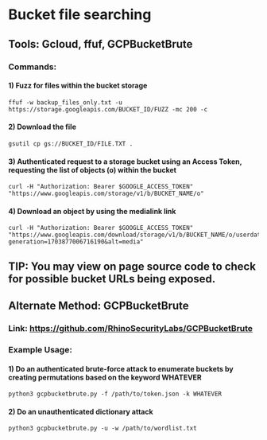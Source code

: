 # Bucket file searching

## Tools: Gcloud, ffuf, GCPBucketBrute

### Commands:

#### 1) Fuzz for files within the bucket storage

    ffuf -w backup_files_only.txt -u https://storage.googleapis.com/BUCKET_ID/FUZZ -mc 200 -c 

#### 2) Download the file

    gsutil cp gs://BUCKET_ID/FILE.TXT . 

#### 3) Authenticated request to a storage bucket using an Access Token, requesting the list of objects (o) within the bucket

    curl -H "Authorization: Bearer $GOOGLE_ACCESS_TOKEN" "https://www.googleapis.com/storage/v1/b/BUCKET_NAME/o" 

#### 4) Download an object by using the medialink link

    curl -H "Authorization: Bearer $GOOGLE_ACCESS_TOKEN" "https://www.googleapis.com/download/storage/v1/b/BUCKET_NAME/o/userdata%2Fuser_data.csv?generation=1703877006716190&alt=media" 

## TIP: You may view on page source code to check for possible bucket URLs being exposed.

## Alternate Method: GCPBucketBrute

### Link: https://github.com/RhinoSecurityLabs/GCPBucketBrute

### Example Usage:

#### 1) Do an authenticated brute-force attack to enumerate buckets by creating permutations based on the keyword WHATEVER

    python3 gcpbucketbrute.py -f /path/to/token.json -k WHATEVER 

#### 2) Do an unauthenticated dictionary attack

    python3 gcpbucketbrute.py -u -w /path/to/wordlist.txt 
